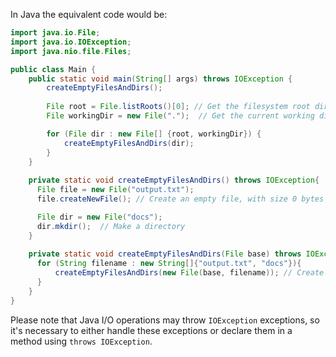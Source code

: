 In Java the equivalent code would be:

```java
import java.io.File;
import java.io.IOException;
import java.nio.file.Files;

public class Main {
    public static void main(String[] args) throws IOException { 
        createEmptyFilesAndDirs();
        
        File root = File.listRoots()[0]; // Get the filesystem root directory
        File workingDir = new File(".");  // Get the current working directory

        for (File dir : new File[] {root, workingDir}) { 
            createEmptyFilesAndDirs(dir);
        }
    }
    
    private static void createEmptyFilesAndDirs() throws IOException{
      File file = new File("output.txt");
      file.createNewFile(); // Create an empty file, with size 0 bytes

      File dir = new File("docs");
      dir.mkdir();  // Make a directory
    }
    
    private static void createEmptyFilesAndDirs(File base) throws IOException {
      for (String filename : new String[]{"output.txt", "docs"}){ 
          createEmptyFilesAndDirs(new File(base, filename)); // Create files and directories under the base directory  
      }
    }
}
```
Please note that Java I/O operations may throw `IOException` exceptions, so it's necessary to either handle these exceptions or declare them in a method using `throws IOException`.
